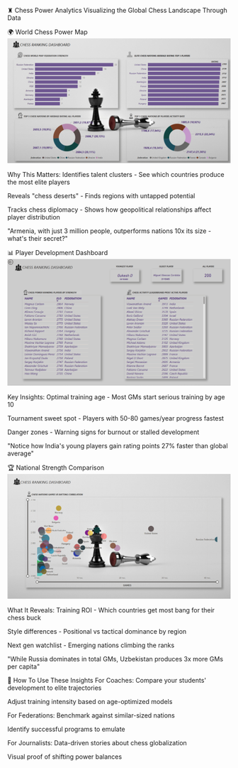 ♜ Chess Power Analytics
Visualizing the Global Chess Landscape Through Data

🌍 World Chess Power Map
![Image alt](https://github.com/YakymivLuybomyr/Chess-Rankings-Data-Analysis/blob/main/DATA/scr.chess%20dashboard%201.png)

Why This Matters:
Identifies talent clusters - See which countries produce the most elite players

Reveals "chess deserts" - Finds regions with untapped potential

Tracks chess diplomacy - Shows how geopolitical relationships affect player distribution

"Armenia, with just 3 million people, outperforms nations 10x its size - what's their secret?"

📊 Player Development Dashboard
![Image alt](https://github.com/YakymivLuybomyr/Chess-Rankings-Data-Analysis/blob/main/DATA/scr.chess%20dashboard%202.png)

Key Insights:
Optimal training age - Most GMs start serious training by age 10

Tournament sweet spot - Players with 50-80 games/year progress fastest

Danger zones - Warning signs for burnout or stalled development

"Notice how India's young players gain rating points 27% faster than global average"

🏆 National Strength Comparison
![Image alt](https://github.com/YakymivLuybomyr/Chess-Rankings-Data-Analysis/blob/main/DATA/scr.chess%20dashboard%203.png)

What It Reveals:
Training ROI - Which countries get most bang for their chess buck

Style differences - Positional vs tactical dominance by region

Next gen watchlist - Emerging nations climbing the ranks

"While Russia dominates in total GMs, Uzbekistan produces 3x more GMs per capita"

🚀 How To Use These Insights
For Coaches:
Compare your students' development to elite trajectories

Adjust training intensity based on age-optimized models

For Federations:
Benchmark against similar-sized nations

Identify successful programs to emulate

For Journalists:
Data-driven stories about chess globalization

Visual proof of shifting power balances
